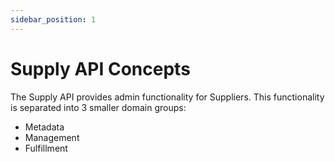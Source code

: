 ```yaml
---
sidebar_position: 1
---
```


# Supply API Concepts

The Supply API provides admin functionality for Suppliers. This functionality is separated into 3 smaller domain groups:

-   Metadata
-   Management
-   Fulfillment
